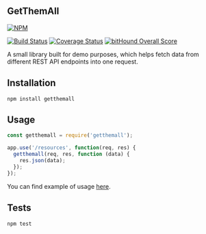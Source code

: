 GetThemAll
-

[![NPM](https://nodei.co/npm/getthemall.png?downloads=true&downloadRank=true&stars=true)](https://nodei.co/npm/getthemall/)

[![Build Status](https://travis-ci.org/cn007b/getthemall.svg?branch=master)](https://travis-ci.org/cn007b/getthemall)
[![Coverage Status](https://coveralls.io/repos/github/cn007b/getthemall/badge.svg?branch=master)](https://coveralls.io/github/cn007b/getthemall?branch=master)
[![bitHound Overall Score](https://www.bithound.io/github/cn007b/getthemall/badges/score.svg)](https://www.bithound.io/github/cn007b/getthemall)

A small library built for demo purposes,
which helps fetch data from different REST API endpoints into one request.

## Installation

`npm install getthemall`

## Usage

````js
const getthemall = require('getthemall');

app.use('/resources', function(req, res) {
  getthemall(req, res, function (data) {
    res.json(data);
  });
});
````

You can find example of usage [here](https://github.com/cn007b/simplerestapi).

## Tests

`npm test`
